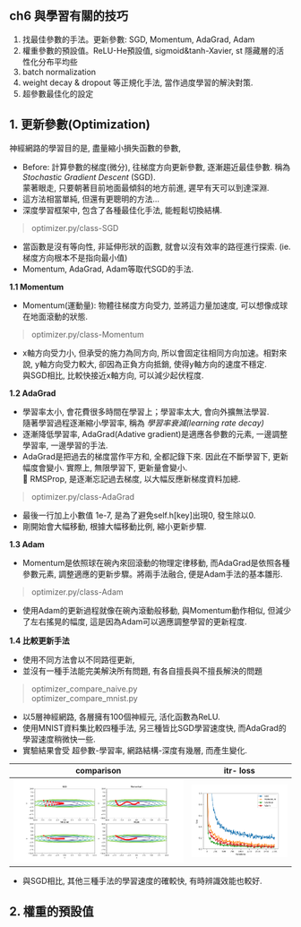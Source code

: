 
## ch6 與學習有關的技巧
1. 找最佳參數的手法。更新參數: SGD, Momentum, AdaGrad, Adam   
2. 權重參數的預設值。ReLU-He預設值, sigmoid&tanh-Xavier, st 隱藏層的活性化分布平均些    
3. batch normalization     
4. weight decay & dropout 等正規化手法, 當作過度學習的解決對策.    
5. 超參數最佳化的設定   
    

## 1. 更新參數(Optimization)     
神經網路的學習目的是, 盡量縮小損失函數的參數, 
- Before: 計算參數的梯度(微分), 往梯度方向更新參數, 逐漸趨近最佳參數. 稱為 *Stochastic Gradient Descent* (SGD).   
蒙著眼走, 只要朝著目前地面最傾斜的地方前進, 遲早有天可以到達深淵.    
- 這方法相當單純, 但還有更聰明的方法...
- 深度學習框架中, 包含了各種最佳化手法, 能輕鬆切換結構.   
> optimizer.py/class-SGD   

* 當函數是沒有等向性, 非延伸形狀的函數, 就會以沒有效率的路徑進行探索. (ie.梯度方向根本不是指向最小值)    
* Momentum, AdaGrad, Adam等取代SGD的手法.    

**1.1 Momentum**   
* Momentum(運動量): 物體往梯度方向受力, 並將這力量加速度, 可以想像成球在地面滾動的狀態.    
> optimizer.py/class-Momentum    
* x軸方向受力小, 但承受的施力為同方向, 所以會固定往相同方向加速。相對來說, y軸方向受力較大, 卻因為正負方向抵銷, 使得y軸方向的速度不穩定.    
與SGD相比, 比較快接近x軸方向, 可以減少起伏程度.   

**1.2 AdaGrad**   
* 學習率太小, 會花費很多時間在學習上；學習率太大, 會向外擴無法學習.   
隨著學習過程逐漸縮小學習率, 稱為 *學習率衰減(learning rate decay)*     
* 逐漸降低學習率, AdaGrad(Adative gradient)是適應各參數的元素, 一邊調整學習率, 一邊學習的手法.     
* AdaGrad是把過去的梯度當作平方和, 全都記錄下來. 因此在不斷學習下, 更新幅度會變小. 實際上, 無限學習下, 更新量會變小.    
:japanese_goblin: RMSProp, 是逐漸忘記過去梯度, 以大幅反應新梯度資料加總.        
> optimizer.py/class-AdaGrad     
* 最後一行加上小數值 1e-7, 是為了避免self.h[key]出現0, 發生除以0.   
* 剛開始會大幅移動, 根據大幅移動比例, 縮小更新步驟.   

**1.3 Adam**    
* Momentum是依照球在碗內來回滾動的物理定律移動, 而AdaGrad是依照各種參數元素, 調整適應的更新步驟。將兩手法融合, 便是Adam手法的基本雛形.    
> optimizer.py/class-Adam    
* 使用Adam的更新過程就像在碗內滾動般移動, 與Momentum動作相似, 但減少了左右搖晃的幅度, 這是因為Adam可以適應調整學習的更新程度.   

**1.4 比較更新手法**
* 使用不同方法會以不同路徑更新,   
* 並沒有一種手法能完美解決所有問題, 有各自擅長與不擅長解決的問題   
> optimizer_compare_naive.py   
> optimizer_compare_mnist.py   
* 以5層神經網路, 各層擁有100個神經元, 活化函數為ReLU.   
* 使用MNIST資料集比較四種手法, 另三種皆比SGD學習速度快, 而AdaGrad的學習速度稍微快一些.   
* 實驗結果會受 超參數-學習率, 網路結構-深度有幾層, 而產生變化.   

| comparison| itr- loss |
| :---: | :---: |
|![](image2.png)|![](image1.png) |
 
* 與SGD相比, 其他三種手法的學習速度的確較快, 有時辨識效能也較好.   




## 2. 權重的預設值


